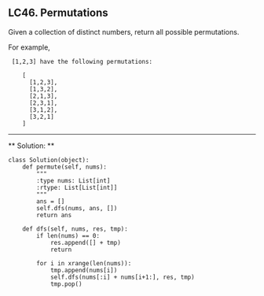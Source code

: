 ## LC46. Permutations

Given a collection of distinct numbers, return all possible permutations.

For example,

     [1,2,3] have the following permutations:
     
        [
          [1,2,3],
          [1,3,2],
          [2,1,3],
          [2,3,1],
          [3,1,2],
          [3,2,1]
        ]
---

** Solution: **

    class Solution(object):
        def permute(self, nums):
            """
            :type nums: List[int]
            :rtype: List[List[int]]
            """
            ans = []
            self.dfs(nums, ans, [])
            return ans

        def dfs(self, nums, res, tmp):
            if len(nums) == 0:
                res.append([] + tmp)
                return

            for i in xrange(len(nums)):
                tmp.append(nums[i])
                self.dfs(nums[:i] + nums[i+1:], res, tmp)
                tmp.pop()

